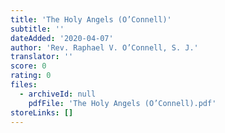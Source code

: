 ```yaml
---
title: 'The Holy Angels (O’Connell)'
subtitle: ''
dateAdded: '2020-04-07'
author: 'Rev. Raphael V. O’Connell, S. J.'
translator: ''
score: 0
rating: 0
files:
  - archiveId: null
    pdfFile: 'The Holy Angels (O’Connell).pdf'
storeLinks: []
---
```



